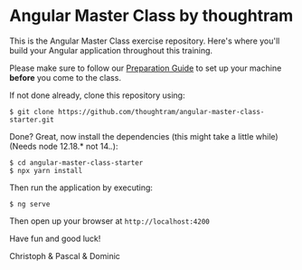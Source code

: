 # Angular Master Class by thoughtram

This is the Angular Master Class exercise repository. Here's where you'll build your Angular application throughout this training.

Please make sure to follow our [Preparation Guide](http://thoughtram.io/prepare-for-your-training.html) to set up your machine **before** you come to the class.

If not done already, clone this repository using:

```
$ git clone https://github.com/thoughtram/angular-master-class-starter.git
```

Done? Great, now install the dependencies (this might take a little while)(Needs node 12.18.* not 14.*.*):

```
$ cd angular-master-class-starter
$ npx yarn install
```

Then run the application by executing:

```
$ ng serve
```

Then open up your browser at `http://localhost:4200`

Have fun and good luck!

Christoph & Pascal & Dominic
